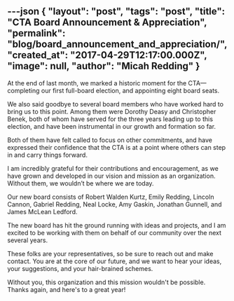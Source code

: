 ---json
{
	"layout": "post",
	"tags": "post",
    "title": "CTA Board Announcement & Appreciation",
    "permalink": "blog/board_announcement_and_appreciation/",
    "created_at": "2017-04-29T12:17:00.000Z",
    "image":  null,
    "author": "Micah Redding"
}
---

At the end of last month, we marked a historic moment for the CTA—completing our first full-board election, and appointing eight board seats.

We also said goodbye to several board members who have worked hard to bring us to this point. Among them were Dorothy Deasy and Christopher Benek, both of whom have served for the three years leading up to this election, and have been instrumental in our growth and formation so far.

Both of them have felt called to focus on other commitments, and have expressed their confidence that the CTA is at a point where others can step in and carry things forward.

I am incredibly grateful for their contributions and encouragement, as we have grown and developed in our vision and mission as an organization. Without them, we wouldn’t be where we are today.

Our new board consists of Robert Walden Kurtz, Emily Redding, Lincoln Cannon, Gabriel Redding, Neal Locke, Amy Gaskin, Jonathan Gunnell, and
James McLean Ledford.

The new board has hit the ground running with ideas and projects, and I am excited to be working with them on behalf of our community over the next several years.

These folks are your representatives, so be sure to reach out and make contact. You are at the core of our future, and we want to hear your ideas, your suggestions, and your hair-brained schemes.

Without you, this organization and this mission wouldn't be possible. Thanks again, and here's to a great year!
    
